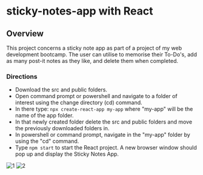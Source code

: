 # sticky-notes-app with React
## Overview
This project concerns a sticky note app as part of a project of my web development bootcamp.
The user can utilise to memorise their To-Do's, add as many post-it notes as they like, and delete them when completed.
### Directions 
- Download the src and public folders.
- Open command prompt or powershell and navigate to a folder of interest using the change directory (cd) command.
- In there type:  `npx create-react-app my-app` where "my-app" will be the name of the app folder.
- In that newly created folder delete the src and public folders and move the previously downloaded folders in.
- In powershell or command prompt, navigate in the "my-app" folder by using the "cd" command.
- Type `npm start` to start the React project. A new browser window should pop up and display the Sticky Notes App.

![1](https://github.com/Stratosss/sticky-notes-app/assets/157527268/355bb851-f5c7-4401-9b4c-5114fca4bbaa)
![2](https://github.com/Stratosss/sticky-notes-app/assets/157527268/820f41bd-3379-456c-b255-83941e235d28)
